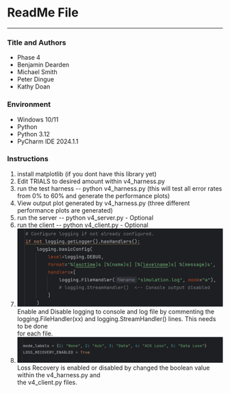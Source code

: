 # ReadMe File

---

### Title and Authors
* Phase 4
* Benjamin Dearden
* Michael Smith
* Peter Dingue
* Kathy Doan

### Environment
* Windows 10/11
* Python
* Python 3.12
* PyCharm IDE 2024.1.1


### Instructions
1. install matplotlib (if you dont have this library yet)
2. Edit TRIALS to desired amount within v4_harness.py
3. run the test harness -- python v4_harness.py (this will test all error rates from 0% to 60% and generate the performance plots)
4. View output plot generated by v4_harness.py (three different performance plots are generated)
5. run the server -- python v4_server.py - Optional
6. run the client -- python v4_client.py - Optional
7. ![alt text](./pics/loggingenable.png) <br> Enable and Disable logging to console and log file by commenting the <br> logging.FileHandler(xx) and logging.StreamHandler() lines. This needs to be done <br> for each file. 
8. ![alt text](./pics/lossrecovery.png) <br> Loss Recovery is enabled or disabled by changed the boolean value within the v4_harness.py and <br> the v4_client.py files.
